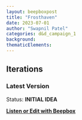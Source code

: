 ```yaml
---
layout: beepboxpost
title: "Frosthaven"
date: 2023-07-01
author: "Swapnil Patel"
categories: d&d_campaign_1
background:
thematicElements:
---
```


## Iterations

### Latest Version

Status: **INITIAL IDEA**

[**Listen or Edit with Beepbox**](https://www.beepbox.co/#9n31s7k9l00e0bt1ga3g0kj08r3i0o222T1v1u96f10m8q0331d35A9F3B5Q5428P9973E263978T1v1u61f0qwx10v311d08A5F2B6Q0530Pf636E2b677T5v1u50f0qwx10p511d08H-JJAArrqiih999h0E1b6T2v1u15f10w4qw02d03w0E0b004z95u20000004h8j4QpN0000004xd5hmu400000000000000000000p24bDdFEYwFK3X9EYagjbRnR5LkRsBASmY19HYbyq-xe4WHqr5U2FBU5jq_4VLzBcKgaEmOKKKKKKKKKKKLmHAXqWWWU61wrHODuLGIHHHHHHHHHHHHRbWHGWWWWWWWWWWXty--KKKKKKKKKKKKLqAHrqWWWWWWWWWXWZqiJHHHHHAF2WWKKK2aqD82puAQuDnll8intrCVrlkCLMv6ebUKOSzyv4e8UyyyyyzGjoSaaaaaeFdzoEEEEEWySdyyyyyzG3qSWo6SWY00)
